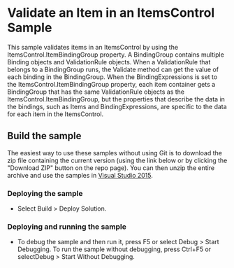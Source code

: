 
# Validate an Item in an ItemsControl Sample
This sample validates items in an ItemsControl by using the ItemsControl.ItemBindingGroup property. A BindingGroup contains multiple Binding objects and ValidationRule objects. When a ValidationRule that belongs to a BindingGroup runs, the Validate method can get the value of each binding in the BindingGroup. When the BindingExpressions is set to the ItemsControl.ItemBindingGroup property, each item container gets a BindingGroup that has the same ValidationRule objects as the ItemsControl.ItemBindingGroup, but the properties that describe the data in the bindings, such as Items and BindingExpressions, are specific to the data for each item in the ItemsControl.

## Build the sample
The easiest way to use these samples without using Git is to download the zip file containing the current version (using the link below or by clicking the "Download ZIP" button on the repo page). You can then unzip the entire archive and use the samples in [Visual Studio 2015](https://www.visualstudio.com/wpf-vs).

### Deploying the sample
- Select Build > Deploy Solution. 

### Deploying and running the sample
- To debug the sample and then run it, press F5 or select Debug >  Start Debugging. To run the sample without debugging, press Ctrl+F5 or selectDebug > Start Without Debugging. 

